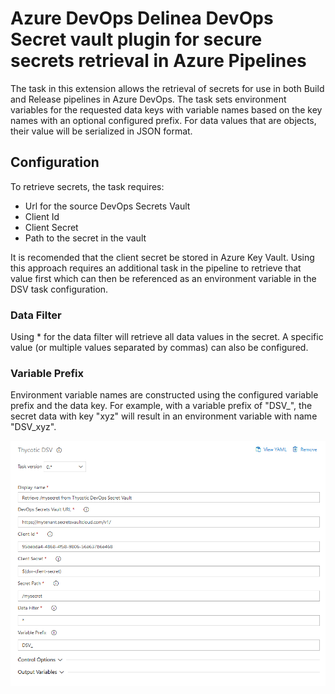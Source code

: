 # Azure DevOps Delinea DevOps Secret vault plugin for secure secrets retrieval in Azure Pipelines

The task in this extension allows the retrieval of secrets for use in both Build and Release pipelines in Azure DevOps.
The task sets environment variables for the requested data keys with variable names based on the key names with an optional configured prefix.
For data values that are objects, their value will be serialized in JSON format.

## Configuration

To retrieve secrets, the task requires:

- Url for the source DevOps Secrets Vault
- Client Id
- Client Secret
- Path to the secret in the vault

It is recomended that the client secret be stored in Azure Key Vault.
Using this approach requires an additional task in the pipeline to retrieve that value first which can then be referenced as an environment variable in the DSV task configuration.

### Data Filter

Using * for the data filter will retrieve all data values in the secret.
A specific value (or multiple values separated by commas) can also be configured.

### Variable Prefix

Environment variable names are constructed using the configured variable prefix and the data key.
For example, with a variable prefix of "DSV_", the secret data with key "xyz" will result in an environment variable with name "DSV_xyz".

![Azure DevOps Delinea DevOps Secret vault plugin сonfiguration](/images/task-config.png)
